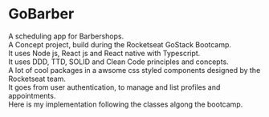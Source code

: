 # GoBarber

A scheduling app for Barbershops.  
A Concept project, build during the Rocketseat GoStack Bootcamp.  
It uses Node js, React js and React native with Typescript.  
It uses DDD, TTD, SOLID and Clean Code principles and concepts.  
A lot of cool packages in a awsome css styled components designed by the Rocketseat team.  
It goes from user authentication, to manage and list profiles and appointments.  
Here is my implementation following the classes algong the bootcamp. 
